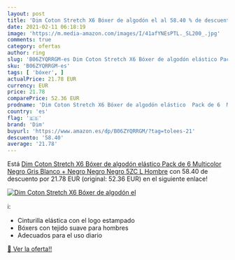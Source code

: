 ```yaml
---
layout: post
title: 'Dim Coton Stretch X6 Bóxer de algodón el al 58.40 % de descuento'
date: 2021-02-11 06:18:19
image: 'https://m.media-amazon.com/images/I/41afYNEsPTL._SL200_.jpg'
comments: true
category: ofertas
author: ring
slug: 'B06ZYQRRGM-es Dim Coton Stretch X6 Bóxer de algodón elástico Pack de 6...'
sku: 'B06ZYQRRGM-es'
tags: [ 'bóxer', ]
actualPrice: 21.78 EUR
currency: EUR
price: 21.78
comparePrice: 52.36 EUR
prodname: 'Dim Coton Stretch X6 Bóxer de algodón elástico  Pack de 6  Multicolor Negro Gris Blanco + Negro Negro Negro 5ZC  L Hombre'
country: 'es'
flag: '🇪🇸'
brand: 'Dim'
buyurl: 'https://www.amazon.es/dp/B06ZYQRRGM/?tag=tolees-21'
descuento: '58.40'
average: '21.78'
---
```


Está [Dim Coton Stretch X6 Bóxer de algodón elástico  Pack de 6  Multicolor Negro Gris Blanco + Negro Negro Negro 5ZC  L Hombre](https://www.amazon.es/dp/B06ZYQRRGM/?tag=tolees-21) con 58.40 de descuento por 21.78 EUR (original: 52.36 EUR) en el siguiente enlace!

[![Dim Coton Stretch X6 Bóxer de algodón el](https://m.media-amazon.com/images/I/41afYNEsPTL._SL200_.jpg)](https://www.amazon.es/dp/B06ZYQRRGM/?tag=tolees-21)

ℹ️:

- Cinturilla elástica con el logo estampado
- Bóxers con tejido suave para hombres
- Adecuados para el uso diario

[🛒 Ver la oferta!!](https://www.amazon.es/dp/B06ZYQRRGM/?tag=tolees-21)
